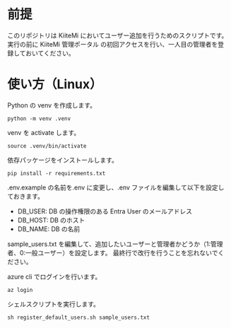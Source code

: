 # 前提

このリポジトリは KiiteMi においてユーザー追加を行うためのスクリプトです。
実行の前に KiiteMi 管理ポータル の初回アクセスを行い、一人目の管理者を登録しておいてください。

# 使い方（Linux）

Python の venv を作成します。

```
python -m venv .venv
```

venv を activate します。

```
source .venv/bin/activate
```

依存パッケージをインストールします。

```
pip install -r requirements.txt
```

.env.example の名前を.env に変更し、.env ファイルを編集して以下を設定しておきます。

- DB_USER: DB の操作権限のある Entra User のメールアドレス
- DB_HOST: DB のホスト
- DB_NAME: DB の名前

sample_users.txt を編集して、追加したいユーザーと管理者かどうか（1:管理者、0:一般ユーザー）を設定します。
最終行で改行を行うことを忘れないでください。

azure cli でログインを行います。

```
az login
```

シェルスクリプトを実行します。

```
sh register_default_users.sh sample_users.txt
```
